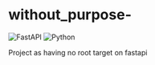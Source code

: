 # without_purpose-
![FastAPI](https://img.shields.io/badge/-FastAPI-9cf)
![Python](https://img.shields.io/badge/Python-3.10-success)

Project as having no root target on fastapi 

